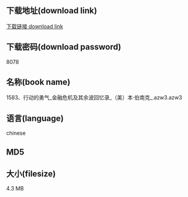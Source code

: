 ## 下载地址(download link)
[下载链接 download link](https://voluble-croquembouche-d321dc.netlify.app/?s=1583%E3%80%81%E8%A1%8C%E5%8A%A8%E7%9A%84%E5%8B%87%E6%B0%94_%E9%87%91%E8%9E%8D%E5%8D%B1%E6%9C%BA%E5%8F%8A%E5%85%B6%E4%BD%99%E6%B3%A2%E5%9B%9E%E5%BF%86%E5%BD%95_%EF%BC%88%E7%BE%8E%EF%BC%89%E6%9C%AC%C2%B7%E4%BC%AF%E5%8D%97%E5%85%8B_.azw3)

## 下载密码(download password)
8078

## 名称(book name)
1583、行动的勇气_金融危机及其余波回忆录_（美）本·伯南克_.azw3.azw3

## 语言(language)
chinese

## MD5


## 大小(filesize)
4.3 MB
